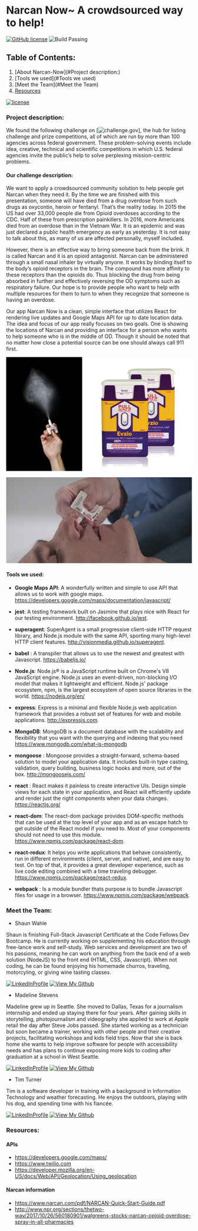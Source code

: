 # Narcan Now~ A crowdsourced way to help!
[![GitHub license](https://img.shields.io/badge/license-MIT-blue.svg)](https://raw.githubusercontent.com/arn1313/kritter-frontend/master/LICENSE) ![Build Passing](https://img.shields.io/badge/build-passing-green.svg)

## Table of Contents:
1. [About Narcan-Now](#Project description:)
2. [Tools we used](#Tools we used)
3. [Meet the Team](#Meet the Team)
4. [Resources](#Resources)


[![license](https://img.shields.io/github/license/mashape/apistatus.svg)]()
### Project description:
We found the following challenge on [![challenge.gov](https://www.challenge.gov/challenge/the-2016-fda-naloxone-app-competition/)], the hub for listing challenge and prize competitions, all of which are run by more than 100 agencies across federal government. These problem-solving events include idea, creative, technical and scientific competitions in which U.S. federal agencies invite the public’s help to solve perplexing mission-centric problems.

#### Our challenge description:
We want to apply a crowdsourced community solution to help people get Narcan when they need it. By the time we are finished with this presentation, someone will have died from a drug overdose from such drugs as oxycontin, heroin or fentanyl. That’s the reality today. In 2015 the US had over 33,000 people die from Opioid overdoses according to the CDC. Half of these from prescription painkillers. In 2016, more Americans died from an overdose than in the Vietnam War. It is an epidemic and was just declared a public health emergency as early as yesterday. It is not easy to talk about this, as many of us are affected personally, myself included.

However, there is an effective way to bring someone back from the brink. It is called Narcan and it is an opioid antagonist. Narcan can be administered through a small nasal inhaler by virtually anyone. It works by binding itself to the body’s opioid receptors in the brain. The compound has more affinity to these receptors than the opioids do. Thus blocking the drug from being absorbed in further and effectively reversing the OD symptoms such as respiratory failure.  Our hope is to provide people who want to help with multiple resources for them to turn to when they recognize that someone is having an overdose.

Our app Narcan Now is a clean, simple interface that utilizes React for rendering live updates and Google Maps API for up to date location data. The idea and focus of our app really focuses on two goals. One is showing the locations of Narcan and providing an interface for a person who wants to help someone who is in the middle of OD. Though it should be noted that no matter how close a potential source can be one should always call 911 first.


![NarcanImage](src/assets/naloxone.jpg)

![NarcanImage](src/assets/Narcan-nasal-spray-proper-use.jpg)


#### Tools we used:
 * **Google Maps API**: A wonderfully written and simple to use API that allows us to work with google maps.
 https://developers.google.com/maps/documentation/javascript/

 * **jest**: A testing framework built on Jasmine that plays nice with React for our testing environment.          http://facebook.github.io/jest.

 * **superagent**: SuperAgent is a small progressive client-side HTTP request library, and Node.js module with the same API, sporting many high-level HTTP client features.
 http://visionmedia.github.io/superagent.

 * **babel** : A transpiler that allows us to use the newest and greatest with Javascript.
 https://babeljs.io/

 * **Node.js**: Node.js® is a JavaScript runtime built on Chrome's V8 JavaScript engine. Node.js uses an event-driven, non-blocking I/O model that makes it lightweight and efficient. Node.js' package ecosystem, npm, is the largest ecosystem of open source libraries in the world.
 https://nodejs.org/en/

 * **express**: Express is a minimal and flexible Node.js web application framework that provides a robust set of features for web and mobile applications.
 http://expressjs.com.

 * **MongoDB**: MongoDB is a document database with the scalability and flexibility that you want with the querying and indexing that you need
 https://www.mongodb.com/what-is-mongodb

 * **mongoose** : Mongoose provides a straight-forward, schema-based solution to model your application data. It includes built-in type casting, validation, query building, business logic hooks and more, out of the box.
 http://mongoosejs.com/

 * **react** : React makes it painless to create interactive UIs. Design simple views for each state in your application, and React will efficiently update and render just the right components when your data changes.
 https://reactjs.org/

 * **react-dom**: The react-dom package provides DOM-specific methods that can be used at the top level of your app and as an escape hatch to get outside of the React model if you need to. Most of your components should not need to use this module.
 https://www.npmjs.com/package/react-dom.

 * **react-redux**: It helps you write applications that behave consistently, run in different environments (client, server, and native), and are easy to test. On top of that, it provides a great developer experience, such as live code editing combined with a time traveling debugger.
 https://www.npmjs.com/package/react-redux.

 * **webpack** : Is a module bundler thats purpose is to bundle Javascript files for usage in a browser.
 https://www.npmjs.com/package/webpack.


### Meet the Team:
* Shaun Wahle


Shaun is finishing Full-Stack Javascript Certificate at the Code Fellows Dev Bootcamp. He is currently working on supplementing his education through free-lance work and self-study. Web services and development are two of his passions, meaning he can work on anything from the back end of a web solution (NodeJS) to the front end (HTML, CSS, Javascript). When not coding, he can be found enjoying his homemade churros, traveling, motorcyling, or giving wine tasting classes.

[![LinkedInProfile](https://img.shields.io/badge/LinkedIn-Profile-brightgreen.svg)](https://www.linkedin.com/in/shaun-wahle/) [![View My Github](https://img.shields.io/badge/View%20My-Github-blue.svg)](https://github.com/Spwahle)

* Madeline Stevens

Madeline grew up in Seattle. She moved to Dallas, Texas for a journalism internship and ended up staying there for four years. After gaining skills in storytelling, photojournalism and videography she applied to work at Apple retail the day after Steve Jobs passed. She started working as a technician but soon became a trainer, working with other people and their creative projects, facilitating workshops and kids field trips. Now that she is back home she wants to help improve software for people with accessibility needs and has plans to continue exposing more kids to coding after graduation at a school in West Seattle.

[![LinkedInProfile](https://img.shields.io/badge/LinkedIn-Profile-brightgreen.svg)](https://www.linkedin.com/in/madelinerosestevens/) [![View My Github](https://img.shields.io/badge/View%20My-Github-blue.svg)](https://github.com/madhubs)

* Tim Turner

Tim is a software developer in training with a background in Information Technology and weather forecasting. He enjoys the outdoors, playing with his dog, and spending time with his fiancée.

 [![LinkedInProfile](https://img.shields.io/badge/LinkedIn-Profile-brightgreen.svg)](https://www.linkedin.com/in/timothyt/) [![View My Github](https://img.shields.io/badge/View%20My-Github-blue.svg)](https://github.com/ratiphi)


### Resources:
#### APIs
* https://developers.google.com/maps/
* https://www.twilio.com
* https://developer.mozilla.org/en-US/docs/Web/API/Geolocation/Using_geolocation

#### Narcan information
* https://www.narcan.com/pdf/NARCAN-Quick-Start-Guide.pdf
* http://www.npr.org/sections/thetwo-way/2017/10/26/560180901/walgreens-stocks-narcan-opioid-overdose-spray-in-all-pharmacies
